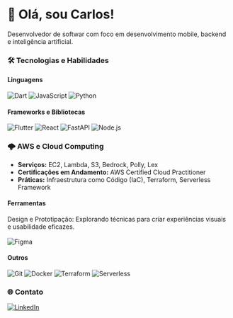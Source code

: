 # 👋 Olá, sou Carlos!

Desenvolvedor de softwar com foco em desenvolvimento mobile, backend e inteligência artificial.

### 🛠 Tecnologias e Habilidades

#### Linguagens
![Dart](https://img.shields.io/badge/Dart-0175C2?style=for-the-badge&logo=dart&logoColor=white)
![JavaScript](https://img.shields.io/badge/JavaScript-F7DF1E?style=for-the-badge&logo=javascript&logoColor=black)
![Python](https://img.shields.io/badge/Python-3776AB?style=for-the-badge&logo=python&logoColor=white)

#### Frameworks e Bibliotecas
![Flutter](https://img.shields.io/badge/Flutter-02569B?style=for-the-badge&logo=flutter&logoColor=white)
![React](https://img.shields.io/badge/React-20232A?style=for-the-badge&logo=react&logoColor=61DAFB)
![FastAPI](https://img.shields.io/badge/FastAPI-009688?style=for-the-badge&logo=fastapi&logoColor=white)
![Node.js](https://img.shields.io/badge/Node.js-43853D?style=for-the-badge&logo=node.js&logoColor=white)

### 🌩️ AWS e Cloud Computing

- **Serviços:** EC2, Lambda, S3, Bedrock, Polly, Lex
- **Certificações em Andamento:** AWS Certified Cloud Practitioner
- **Práticas:** Infraestrutura como Código (IaC), Terraform, Serverless Framework

#### Ferramentas
Design e Prototipação: Explorando técnicas para criar experiências visuais e usabilidade eficazes.
<br><br>
![Figma](https://img.shields.io/badge/Figma-F24E1E?style=for-the-badge&logo=figma&logoColor=white)

#### Outros
![Git](https://img.shields.io/badge/Git-F05032?style=for-the-badge&logo=git&logoColor=white)
![Docker](https://img.shields.io/badge/Docker-2496ED?style=for-the-badge&logo=docker&logoColor=white)
![Terraform](https://img.shields.io/badge/Terraform-623CE4?style=for-the-badge&logo=terraform&logoColor=white)
![Serverless](https://img.shields.io/badge/Serverless-FD5750?style=for-the-badge&logo=serverless&logoColor=white)


### 🌐 Contato

[![LinkedIn](https://img.shields.io/badge/LinkedIn-0077B5?style=for-the-badge&logo=linkedin&logoColor=white)](https://www.linkedin.com/in/carlosyan-dev/)
